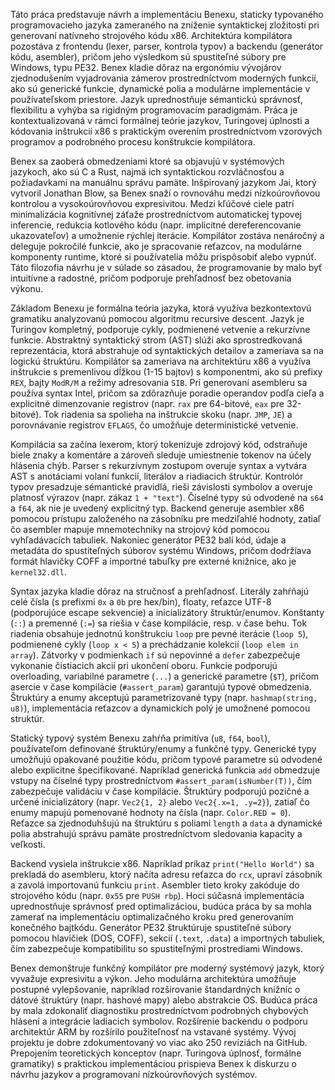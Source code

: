 <!-- ### Abstrakt -->
Táto práca predstavuje návrh a implementáciu Benexu, staticky typovaného programovacieho jazyka zameraného na zníženie syntaktickej zložitosti pri generovaní natívneho strojového kódu x86. Architektúra kompilátora pozostáva z frontendu (lexer, parser, kontrola typov) a backendu (generátor kódu, asembler), pričom jeho výsledkom sú spustiteľné súbory pre Windows, typu PE32. Benex kladie dôraz na ergonómiu vývojárov zjednodušením vyjadrovania zámerov prostredníctvom moderných funkcií, ako sú generické funkcie, dynamické polia a modulárne implementácie v používateľskom priestore. Jazyk uprednostňuje sémantickú správnosť, flexibilitu a vyhýba sa rigidným programovacím paradigmám. Práca je kontextualizovaná v rámci formálnej teórie jazykov, Turingovej úplnosti a kódovania inštrukcií x86 s praktickým overením prostredníctvom vzorových programov a podrobného procesu konštrukcie kompilátora.

<!-- ### Motivácia a vplyvy -->
Benex sa zaoberá obmedzeniami ktoré sa objavujú v systémových jazykoch, ako sú C a Rust, najmä ich syntaktickou rozvláčnosťou a požiadavkami na manuálnu správu pamäte. Inšpirovaný jazykom Jai, ktorý vytvoril Jonathan Blow, sa Benex snaží o rovnováhu medzi nízkoúrovňovou kontrolou a vysokoúrovňovou expresivitou. Medzi kľúčové ciele patrí minimalizácia kognitívnej záťaže prostredníctvom automatickej typovej inferencie, redukcia kotlového kódu (napr. implicitné dereferencovanie ukazovateľov) a umožnenie rýchlej iterácie. Kompilátor zostáva nenáročný a deleguje pokročilé funkcie, ako je spracovanie reťazcov, na modulárne komponenty runtime, ktoré si používatelia môžu prispôsobiť alebo vypnúť. Táto filozofia návrhu je v súlade so zásadou, že programovanie by malo byť intuitívne a radostné, pričom podporuje prehľadnosť bez obetovania výkonu.

<!-- ### Teória a návrh jazyka -->
Základom Benexu je formálna teória jazyka, ktorá využíva bezkontextovú gramatiku analyzovanú pomocou algoritmu recursive descent. Jazyk je Turingov kompletný, podporuje cykly, podmienené vetvenie a rekurzívne funkcie. Abstraktný syntaktický strom (AST) slúži ako sprostredkovaná reprezentácia, ktorá abstrahuje od syntaktických detailov a zameriava sa na logickú štruktúru. Kompilátor sa zameriava na architektúru x86 a využíva inštrukcie s premenlivou dĺžkou (1-15 bajtov) s komponentmi, ako sú prefixy `REX`, bajty `ModR/M` a režimy adresovania `SIB`. Pri generovaní asembleru sa používa syntax Intel, pričom sa zdôrazňuje poradie operandov podľa cieľa a explicitné dimenzovanie registrov (napr. `rax` pre 64-bitové, `eax` pre 32-bitové). Tok riadenia sa spolieha na inštrukcie skoku (napr. `JMP`, `JE`) a porovnávanie registrov `EFLAGS`, čo umožňuje deterministické vetvenie.

<!-- ### Architektúra kompilátora -->
Kompilácia sa začína lexerom, ktorý tokenizuje zdrojový kód, odstraňuje biele znaky a komentáre a zároveň sleduje umiestnenie tokenov na účely hlásenia chýb. Parser s rekurzívnym zostupom overuje syntax a vytvára AST s anotáciami volaní funkcií, literálov a riadiacich štruktúr. Kontrolór typov presadzuje sémantické pravidlá, rieši závislosti symbolov a overuje platnosť výrazov (napr. zákaz `1 + "text"`). Číselné typy sú odvodené na `s64` a `f64`, ak nie je uvedený explicitný typ. Backend generuje asembler x86 pomocou prístupu založeného na zásobníku pre medziľahlé hodnoty, zatiaľ čo asembler mapuje mnemotechniky na strojový kód pomocou vyhľadávacích tabuliek. Nakoniec generátor PE32 balí kód, údaje a metadáta do spustiteľných súborov systému Windows, pričom dodržiava formát hlavičky COFF a importné tabuľky pre externé knižnice, ako je `kernel32.dll`.

<!-- ### Špecifikácie jazyka -->
Syntax jazyka kladie dôraz na stručnosť a prehľadnosť. Literály zahŕňajú celé čísla (s prefixmi `0x` a `0b` pre hex/bin), floaty, reťazce UTF-8 (podporujúce escape sekvencie) a inicializátory štruktúr/enumov. Konštanty (`::`) a premenné (`:=`) sa riešia v čase kompilácie, resp. v čase behu. Tok riadenia obsahuje jednotnú konštrukciu `loop` pre pevné iterácie (`loop 5`), podmienené cykly (`loop x < 5`) a prechádzanie kolekcií (`loop elem in array`). Zátvorky v podmienkach `if` sú nepovinné a `defer` zabezpečuje vykonanie čistiacich akcií pri ukončení oboru. Funkcie podporujú overloading, variabilné parametre (`...`) a generické parametre (`$T`), pričom asercie v čase kompilácie (`#assert_param`) garantujú typové obmedzenia. Štruktúry a enumy akceptujú parametrizované typy (napr. `hashmap(string, u8)`), implementácia reťazcov a dynamickích polý je umožnené pomocou struktúr.

<!-- ### Systém typov a sémantika -->
Statický typový systém Benexu zahŕňa primitíva (`u8`, `f64`, `bool`), používateľom definované štruktúry/enumy a funkčné typy. Generické typy umožňujú opakované použitie kódu, pričom typové parametre sú odvodené alebo explicitne špecifikované. Napríklad generická funkcia `add` obmedzuje vstupy na číselné typy prostredníctvom `#assert_param(isNumber(T))`, čím zabezpečuje validáciu v čase kompilácie. Štruktúry podporujú pozičné a určené inicializátory (napr. `Vec2{1, 2}` alebo `Vec2{.x=1, .y=2}`), zatiaľ čo enumy mapujú pomenované hodnoty na čísla (napr. `Color.RED = 0`). Reťazce sa zjednoduhšujú na štruktúru s poliami `length` a `data` a dynamické polia abstrahujú správu pamäte prostredníctvom sledovania kapacity a veľkosti.

<!-- ### Generovanie kódu -->
Backend vysiela inštrukcie x86. Napríklad príkaz `print("Hello World")` sa prekladá do asembleru, ktorý načíta adresu reťazca do `rcx`, upraví zásobník a zavolá importovanú funkciu `print`. Asembler tieto kroky zakóduje do strojového kódu (napr. `0x55` pre `PUSH rbp`). Hoci súčasná implementácia uprednostňuje správnosť pred optimalizáciou, budúca práca by sa mohla zamerať na implementáciu optimalizačného kroku pred generovaním konečného bajtkódu. Generátor PE32 štruktúruje spustiteľné súbory pomocou hlavičiek (DOS, COFF), sekcií (`.text`, `.data`) a importných tabuliek, čím zabezpečuje kompatibilitu so spustiteľnými prostrediami Windows.

<!-- ### Záver a budúce smery -->
Benex demonštruje funkčný kompilátor pre moderný systémový jazyk, ktorý vyvažuje expresivitu a výkon. Jeho modulárna architektúra umožňuje postupné vylepšovanie, napríklad rozširovanie štandardných knižníc o dátové štruktúry (napr. hashové mapy) alebo abstrakcie OS. Budúca práca by mala zdokonaliť diagnostiku prostredníctvom podrobných chybových hlásení a integrácie ladiacich symbolov. Rozšírenie backendu o podporu architektúr ARM by rozšírilo použiteľnosť na vstavané systémy. Vývoj projektu je dobre zdokumentovaný vo viac ako 250 revíziách na GitHub. Prepojením teoretických konceptov (napr. Turingova úplnosť, formálne gramatiky) s praktickou implementáciou prispieva Benex k diskurzu o návrhu jazykov a programovaní nízkoúrovňových systémov.
